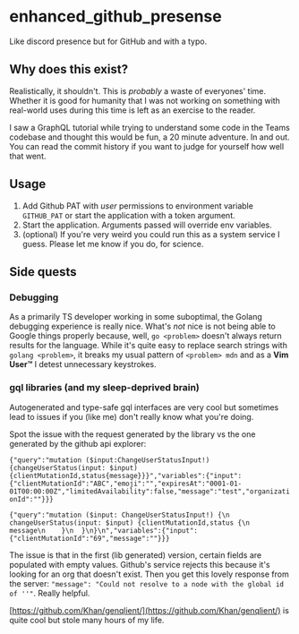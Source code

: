 # enhanced_github_presense

Like discord presence but for GitHub and with a typo.

## Why does this exist?

Realistically, it shouldn't. This is _probably_ a waste of everyones' time. Whether it is good for humanity that I was not working on something with real-world uses during this time is left as an exercise to the reader. 

I saw a GraphQL tutorial while trying to understand some code in the Teams codebase and thought this would be fun, a 20 minute adventure. In and out. You can read the commit history if you want to judge for yourself how well that went.

## Usage

1. Add Github PAT with _user_ permissions to environment variable `GITHUB_PAT` or start the application with a token argument.
2. Start the application. Arguments passed will override env variables.
3. (optional) If you're very weird you could run this as a system service I guess. Please let me know if you do, for science.

## Side quests

### Debugging

As a primarily TS developer working in some suboptimal, the Golang debugging experience is really nice. What's _not_ nice is not being able to Google things properly because, well, `go <problem>` doesn't always return results for the language. While it's quite easy to replace search strings with `golang <problem>`, it breaks my usual pattern of `<problem> mdn` and as a __Vim User™️__ I detest unnecessary keystrokes.

### gql libraries (and my sleep-deprived brain)

Autogenerated and type-safe gql interfaces are very cool but sometimes lead to issues if you (like me) don't really know what you're doing.

Spot the issue with the request generated by the library vs the one generated by the github api explorer:

`{"query":"mutation ($input:ChangeUserStatusInput!){changeUserStatus(input: $input){clientMutationId,status{message}}}","variables":{"input":{"clientMutationId":"ABC","emoji":"","expiresAt":"0001-01-01T00:00:00Z","limitedAvailability":false,"message":"test","organizationId":""}}}`

`{"query":"mutation ($input: ChangeUserStatusInput!) {\n  changeUserStatus(input: $input) {clientMutationId,status {\n      message\n    }\n  }\n}\n","variables":{"input":{"clientMutationId":"69","message":""}}}` 

The issue is that in the first (lib generated) version, certain fields are populated with empty values. Github's service rejects this because it's looking for an org that doesn't exist. Then you get this lovely response from the server: `"message": "Could not resolve to a node with the global id of ''"`. Really helpful. 

[https://github.com/Khan/genqlient/](https://github.com/Khan/genqlient/) is quite cool but stole many hours of my life.
